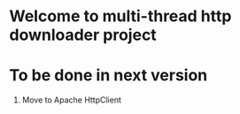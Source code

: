 # Welcome to multi-thread http downloader project

# To be done in next version
1. Move to Apache HttpClient

